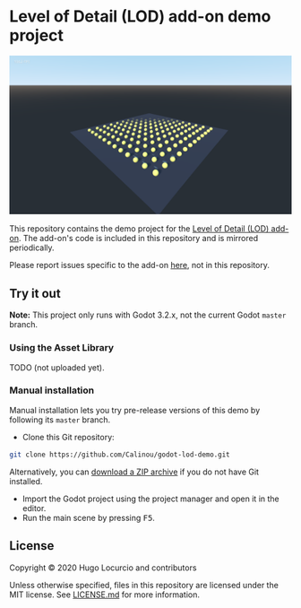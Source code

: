 # Level of Detail (LOD) add-on demo project

![Screenshot](https://raw.githubusercontent.com/Calinou/media/master/godot-lod-demo/screenshot.png)

This repository contains the demo project for the
[Level of Detail (LOD) add-on](https://github.com/Calinou/godot-lod).
The add-on's code is included in this repository and is mirrored periodically.

Please report issues specific to the add-on
[here](https://github.com/Calinou/godot-lod), not in this repository.

## Try it out

**Note:** This project only runs with Godot 3.2.x, not the current Godot `master` branch.

### Using the Asset Library

TODO (not uploaded yet).

### Manual installation

Manual installation lets you try pre-release versions of this demo by following its
`master` branch.

- Clone this Git repository:

```bash
git clone https://github.com/Calinou/godot-lod-demo.git
```

Alternatively, you can
[download a ZIP archive](https://github.com/Calinou/godot-lod-demo/archive/master.zip)
if you do not have Git installed.

- Import the Godot project using the project manager and open it in the editor.
- Run the main scene by pressing <kbd>F5</kbd>.

## License

Copyright © 2020 Hugo Locurcio and contributors

Unless otherwise specified, files in this repository are licensed under the
MIT license. See [LICENSE.md](LICENSE.md) for more information.
